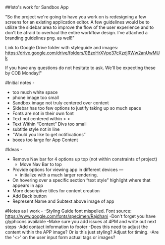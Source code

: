 ##Isto's work for Sandbox App

"So the project we're going to have you work on is redesigning a few screens for an existing application editor. A few guidelines would be to utilize the sidebar area to improve the flow of the user experience and to don't be afraid to overhaul the entire workflow design. I've attached a branding guidelines png. as well!"

Link to Google Drive folder with styleguide and images: https://drive.google.com/drive/folders/0BzoHrXVpe37cXzdjRWw2anUwMUk

If you have any questions do not hesitate to ask. We'll be expecting these by COB Monday!"

#Initial notes - 
- too much white space
- phone image too small 
- Sandbox image not truly centered over content
- Sidebar has too few options to justify taking up so much space
- Fonts are not in their own font
- Text not centered within < >
- Text Within “Content” Divs too small
- subtitle style not in line
- “Would you like to get notifications”
- boxes too large for App Content


#Ideas - 
- Remove Nav bar for 4 options up top (not within constraints of project)
	- Move Nav Bar to top
- Provide options for viewing app in different devices — 
	- initialize with a much larger rendering.
- On hovering over a specific section “text style” highlight where that appears in app
- More descriptive titles for content creation
- Add Back button
- Represent Name and Subtext above image of app


#Notes as I work - 
-Styling Guide font mispelled. Font source: https://www.google.com/fonts/specimen/Rajdhani
-Don't forget you have glyphcons available
-Make sure you add issues at 4PM and write out next steps
-Add contact information to footer
-Does this need to adjust the content within the APP image? Or is this just styling? Adjust for timing.
-Are the '<>' on the user input form actual tags or images? 
